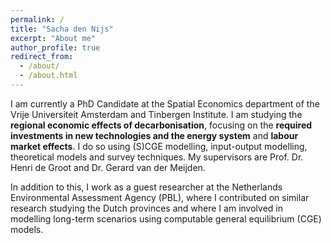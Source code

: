 ```yaml
---
permalink: /
title: "Sacha den Nijs"
excerpt: "About me"
author_profile: true
redirect_from: 
  - /about/
  - /about.html
---
```


I am currently a PhD Candidate at the Spatial Economics department of the Vrije Universiteit Amsterdam and Tinbergen Institute. I am studying the **regional economic effects of decarbonisation**, focusing on the **required investments in new technologies and the energy system** and **labour market effects**. I do so using (S)CGE modelling, input-output modelling, theoretical models and survey techniques. My supervisors are Prof. Dr. Henri de Groot and Dr. Gerard van der Meijden. 

In addition to this, I work as a guest researcher at the Netherlands Environmental Assessment Agency (PBL), where I contributed on similar research studying the Dutch provinces and where I am involved in modelling long-term scenarios using computable general equilibrium (CGE) models.  




